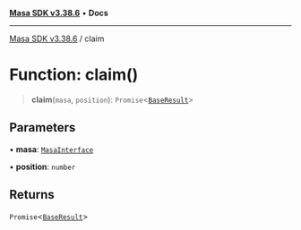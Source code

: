 [**Masa SDK v3.38.6**](../README.md) • **Docs**

***

[Masa SDK v3.38.6](../globals.md) / claim

# Function: claim()

> **claim**(`masa`, `position`): `Promise`\<[`BaseResult`](../interfaces/BaseResult.md)\>

## Parameters

• **masa**: [`MasaInterface`](../interfaces/MasaInterface.md)

• **position**: `number`

## Returns

`Promise`\<[`BaseResult`](../interfaces/BaseResult.md)\>
